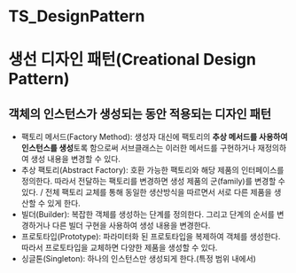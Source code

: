 # TS_DesignPattern

# 생선 디자인 패턴(Creational Design Pattern)

## 객체의 인스턴스가 생성되는 동안 적용되는 디자인 패턴

- 팩토리 메서드(Factory Method): 생성자 대신에 팩토리의 **추상 메서드를 사용하여 인스턴스를 생성**토록 함으로써 서브클래스는 이러한 메서드를 구현하거나 재정의하여 생성 내용을 변경할 수 있다.
- 추상 팩토리(Abstract Factory): 호환 가능한 팩토리와 해당 제품의 인터페이스를 정의한다. 따라서 전달하는 팩토리를 변경하면 생성 제품의 군(family)를 변경할 수 있다. / 전체 팩토리 교체를 통해 동일한 생산방식을 따르면서 서로 다른 제품을 생산할 수 있게 한다.
- 빌더(Builder): 복잡한 객체를 생성하는 단계를 정의한다. 그리고 단계의 순서를 변경하거나 다른 빌더 구현을 사용하여 생성 내용을 변경한다.
- 프로토타입(Prototype): 파라미터화 된 프로토타입을 복제하여 객체를 생성한다. 따라서 프로토타입을 교체하면 다양한 제품을 생성할 수 있다.
- 싱글톤(Singleton): 하나의 인스턴스만 생성되게 한다.(특정 범위 내에서)
